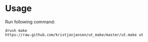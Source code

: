 # Usage

Run following command:
  
    drush make https://raw.github.com/kristjanjansen/ut_make/master/ut.make ut

